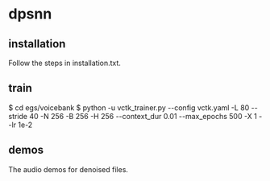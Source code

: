 # dpsnn

## installation
Follow the steps in installation.txt.

## train
$ cd egs/voicebank
$ python -u vctk_trainer.py --config vctk.yaml -L 80 --stride 40 -N 256 -B 256 -H 256 --context_dur 0.01 --max_epochs 500 -X 1 --lr 1e-2

## demos
The audio demos for denoised files.